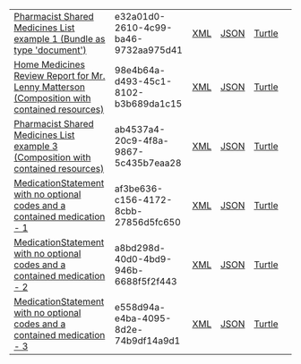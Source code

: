 <table class="list" width="100%">
            <tr>
                <td><a href="Bundle-e32a01d0-2610-4c99-ba46-9732aa975d41.html">Pharmacist Shared Medicines List example 1 (Bundle as type 'document')</a></td>
                <td>e32a01d0-2610-4c99-ba46-9732aa975d41</td>
                <td><a href="Bundle-e32a01d0-2610-4c99-ba46-9732aa975d41.xml.html">XML</a></td>
                <td><a href="Bundle-e32a01d0-2610-4c99-ba46-9732aa975d41.json.html">JSON</a></td>
                <td><a href="Bundle-e32a01d0-2610-4c99-ba46-9732aa975d41.ttl.html">Turtle</a></td>
                <td></td>
            </tr>
            <tr>
                <td><a href="Composition-98e4b64a-d493-45c1-8102-b3b689da1c15.html">Home Medicines Review Report for Mr. Lenny Matterson (Composition with contained resources)</a></td>
                <td>98e4b64a-d493-45c1-8102-b3b689da1c15</td>
                <td><a href="Composition-98e4b64a-d493-45c1-8102-b3b689da1c15.xml.html">XML</a></td>
                <td><a href="Composition-98e4b64a-d493-45c1-8102-b3b689da1c15.json.html">JSON</a></td>
                <td><a href="Composition-98e4b64a-d493-45c1-8102-b3b689da1c15.ttl.html">Turtle</a></td>
                <td></td>
            </tr>
            <tr>
                <td><a href="Composition-ab4537a4-20c9-4f8a-9867-5c435b7eaa28.html">Pharmacist Shared Medicines List example 3 (Composition with contained resources)</a></td>
                <td>ab4537a4-20c9-4f8a-9867-5c435b7eaa28</td>
                <td><a href="Composition-ab4537a4-20c9-4f8a-9867-5c435b7eaa28.xml.html">XML</a></td>
                <td><a href="Composition-ab4537a4-20c9-4f8a-9867-5c435b7eaa28.json.html">JSON</a></td>
                <td><a href="Composition-ab4537a4-20c9-4f8a-9867-5c435b7eaa28.ttl.html">Turtle</a></td>
                <td></td>
            </tr>
            <tr>
                <td><a href="MedicationStatement-af3be636-c156-4172-8cbb-27856d5fc650.html">MedicationStatement with no optional codes and a contained medication - 1</a></td>
                <td>af3be636-c156-4172-8cbb-27856d5fc650</td>
                <td><a href="MedicationStatement-af3be636-c156-4172-8cbb-27856d5fc650.xml.html">XML</a></td>
                <td><a href="MedicationStatement-af3be636-c156-4172-8cbb-27856d5fc650.json.html">JSON</a></td>
                <td><a href="MedicationStatement-af3be636-c156-4172-8cbb-27856d5fc650.ttl.html">Turtle</a></td>
                <td></td>
            </tr>
            <tr>
                <td><a href="MedicationStatement-a8bd298d-40d0-4bd9-946b-6688f5f2f443.html">MedicationStatement with no optional codes and a contained medication - 2</a></td>
                <td>a8bd298d-40d0-4bd9-946b-6688f5f2f443</td>
                <td><a href="MedicationStatement-a8bd298d-40d0-4bd9-946b-6688f5f2f443.xml.html">XML</a></td>
                <td><a href="MedicationStatement-a8bd298d-40d0-4bd9-946b-6688f5f2f443.json.html">JSON</a></td>
                <td><a href="MedicationStatement-a8bd298d-40d0-4bd9-946b-6688f5f2f443.ttl.html">Turtle</a></td>
                <td></td>
            </tr>
            <tr>
                <td><a href="MedicationStatement-e558d94a-e4ba-4095-8d2e-74b9df14a9d1.html">MedicationStatement with no optional codes and a contained medication - 3</a></td>
                <td>e558d94a-e4ba-4095-8d2e-74b9df14a9d1</td>
                <td><a href="MedicationStatement-e558d94a-e4ba-4095-8d2e-74b9df14a9d1.xml.html">XML</a></td>
                <td><a href="MedicationStatement-e558d94a-e4ba-4095-8d2e-74b9df14a9d1.json.html">JSON</a></td>
                <td><a href="MedicationStatement-e558d94a-e4ba-4095-8d2e-74b9df14a9d1.ttl.html">Turtle</a></td>
                <td></td>
            </tr>
</table>